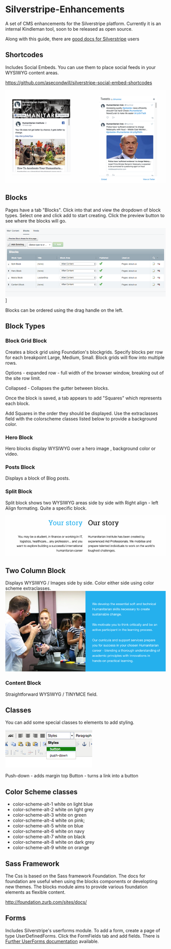 # Silverstripe-Enhancements

A set of CMS enhancements for the Silverstripe platform.  Currently it is an internal Kindleman tool, soon to be released as open source.

Along with this guide, there are [good docs for Silverstripe](https://userhelp.silverstripe.org/en/3.6/) users




Shortcodes
----------------
Includes Social Embeds.  You can use them to place social feeds in your WYSIWYG content areas.

https://github.com/asecondwill/silverstripe-social-embed-shortcodes

![alt text](shortcodes.png)

Blocks
---------------
Pages have a tab "Blocks".  Click into that and view the dropdown of block types.  Select one and click add to start creating. Click the preview button to see where the blocks will go.

![blocks](blocks.png)]

Blocks can be ordered using the drag handle on the left.

## Block Types

### Block Grid Block
Creates a block grid using Foundation's blockgrids.  Specify blocks per row for each breakpoint Large, Medium, Small.  Block grids will flow into multiple rows.  

Options -
  expanded row - full width of the browser window, breaking out of the site row limit.

  Collapsed  - Collapses the gutter between blocks.

Once the block is saved, a tab appears to add "Squares" which represents each block.

Add Squares in the order they should be displayed. Use the extraclasses field with the colorscheme classes listed below to provide a background color.


### Hero Block
Hero blocks display WYSIWYG over a hero image , background color or video.

### Posts Block
Displays a block of Blog posts.  

### Split Block
Split block shows two WYSIWYG areas side by side with Right align - left Align formating.  Quite a specific block.

![splitblock](splitblock.png)

## Two Column Block
Displays WYSIWYG / Images side by side.  Color either side using color scheme extraclasses.
![twoblock](twoblock.png)

### Content Block
Straightforward WYSIWYG / TINYMCE field.   




Classes
----------------
You can add some special classes to elements to add styling.  

![classes](classes.png)

Push-down - adds margin top
Button - turns a link into a button

## Color Scheme classes

* color-scheme-alt-1 white on light blue
* color-scheme-alt-2 white on light grey
* color-scheme-alt-3 white on green
* color-scheme-alt-4 white on  pink;
* color-scheme-alt-5 white on  blue
* color-scheme-alt-6 white on  navy
* color-scheme-alt-7 white on  black
* color-scheme-alt-8 white on  dark grey
* color-scheme-alt-9 white on  orange




Sass Framework
----------------
The Css is based on the Sass framework Foundation.  The docs for foundation are useful when using the blocks components or developting new themes.   The blocks module aims to provide various foundation elements as flexible content.   

http://foundation.zurb.com/sites/docs/




Forms
-----------------
Includes Silverstripe's userforms module.  To add a form,  create a page of type UserDefinedForms.  Click the FormFields tab and add fields. There is [Further UserForms documentation](https://github.com/silverstripe/silverstripe-userforms/blob/master/docs/en/userguide/index.md) available.


